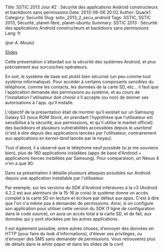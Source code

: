 Title: SSTIC 2013 Jour #2 : Sécurité des applications Android constructeurs et backdoors sans permissions
Date: 2013-06-06 20:02
Author: Quack1
Category: Securité
Slug: sstic_2013_2_secu_android
Tags: SSTIC, SSTIC 2013, Sécurité, planet-libre, planet-ubuntu
Summary:  SSTIC 2013 : Sécurité des applications Android constructeurs et backdoors sans permissions
Lang: fr

_(par A. Moulu)_

[Slides](https://www.sstic.org/media/SSTIC2013/SSTIC-actes/securite_applications_android_constructeurs_et_rea/SSTIC2013-Slides-securite_applications_android_constructeurs_et_realisation_de_backdoors_sans_permission-moulu.pdf)

Cette présentation s'attardait sur la sécurité des systèmes Android, et plus précisément aux surcouches opérateurs. 

En soit, le système de base est plutôt bien sécurisé (un peu comme tout système informatique). Pour accéder à certains composants _sensibles_ du téléphone, comme les contacts, les données de la carte SD, etc... il faut que l'application demande des permissions au système, et au cours de l'installation l'utilisateur doit choisir s'il accepte (ou non) de donner ses autorisations à l'app. qu'il installe.

L'objectif de la présentation était de montrer qu'il existait sur un Samsung Galaxy S3 (sous ROM Stock, en prendant l'hypothèse que l'utilisateur est sensibilisé à la sécurité, aux permissions, et qu'il utilise le market officiel) des backdoors et plusieurs vulnérabilités accessibles depuis le _userland_ (c'est à dire depuis des applications lancées par l'utilisateur, contrairement aux applications en _kernel-land_ lancée par le noyau).

Tout d'abord, il a observé que le téléphone neuf possède (si je me souviens bien), plus de 160 applications installées (apps de base d'Android + applications tierces installées par Samsung). Pour comparaison, un Nexus 4 n'en a que 90.

Dans sa présentation il détaille plusieurs attaques possibles sur Android depuis une application installable par l'utilisateur.

Par exemple, sur les versions du SDK d'Android inférieures à la v3 (Android 4.2.2 est aux alentours de la 15-16 je crois) le système donne un accès complet à la carte SD en lecture et écriture par défaut aux apps. C'est à dire que l'on n'a même pas à demander de permissions. Ainsi, si on configure son application pour utiliser cette version du SDK (1 ligne de configuration dans le code source), on aura un accès total à la carte SD, et de fait, aux données qui y sont stockées par les autres applications.

Il est également possible, entre autres choses, d'envoyer des données en HTTP (pour faire du _leak_ d'informations), d'élever ses privilèges, ou d'envoyer des SMS sans demander de permissions. Vous retrouverez plus de détails dans le _white paper_ et dans les slides de la conf.